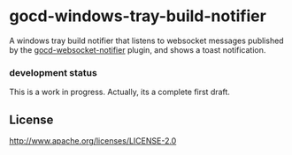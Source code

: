 # gocd-windows-tray-build-notifier

A windows tray build notifier that listens to websocket messages published by the
[gocd-websocket-notifier](https://github.com/matt-richardson/gocd-websocket-notifier) plugin, 
and shows a toast notification.

### development status

This is a work in progress. Actually, its a complete first draft.

## License
http://www.apache.org/licenses/LICENSE-2.0
